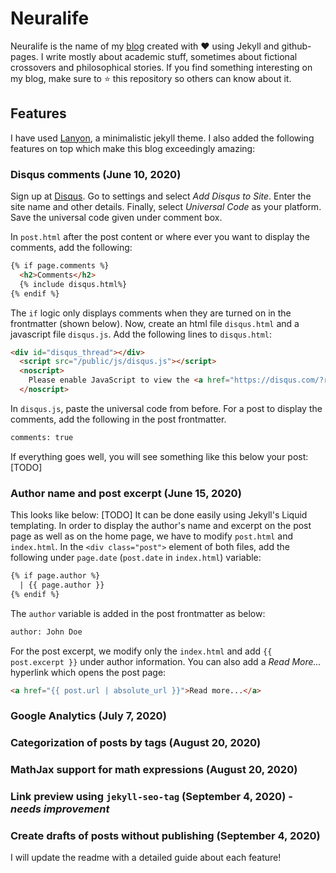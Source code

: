 # Neuralife

Neuralife is the name of my [blog](https://hash-ir.github.io) created with ❤️ using Jekyll and github-pages. I write mostly about academic stuff, sometimes about fictional crossovers and philosophical stories. If you find something interesting on my blog, make sure to ⭐️ this repository so others can know about it. 

## Features
I have used [Lanyon](https://lanyon.getpoole.com/), a minimalistic jekyll theme. I also added the following features on top which make this blog exceedingly amazing: 
### Disqus comments (June 10, 2020)
Sign up at [Disqus](https://disqus.com/). Go to settings and select *Add Disqus to Site*. Enter the site name and other details. Finally, select *Universal Code* as your platform. Save the universal code given under comment box. 

In `post.html` after the post content or where ever you want to display the comments, add the following:
```html
{% if page.comments %}
  <h2>Comments</h2>
  {% include disqus.html%}
{% endif %}
```
The `if` logic only displays comments when they are turned on in the frontmatter (shown below). Now, create an html file `disqus.html` and a javascript file `disqus.js`. Add the following lines to `disqus.html`:
```html
<div id="disqus_thread"></div>
  <script src="/public/js/disqus.js"></script>
  <noscript>
    Please enable JavaScript to view the <a href="https://disqus.com/?ref_noscript">comments powered by Disqus.</a>
  </noscript>
```
In `disqus.js`, paste the universal code from before. For a post to display the comments, add the following in the post frontmatter.
```html
comments: true
```
If everything goes well, you will see something like this below your post:
[TODO]

### Author name and post excerpt (June 15, 2020)
This looks like below:
[TODO]
It can be done easily using Jekyll's Liquid templating. In order to display the author's name and excerpt on the post page as well as on the home page, we have to modify `post.html` and `index.html`. In the `<div class="post">` element of both files, add the following under `page.date` (`post.date` in `index.html`) variable:
```html
{% if page.author %}
  | {{ page.author }}
{% endif %}
```
The `author` variable is added in the post frontmatter as below:
```html
author: John Doe
```
For the post excerpt, we modify only the `index.html` and add `{{ post.excerpt }}` under author information. You can also add a *Read More...* hyperlink which opens the post page:
```html
<a href="{{ post.url | absolute_url }}">Read more...</a>
```
### Google Analytics (July 7, 2020)
### Categorization of posts by tags (August 20, 2020)
### MathJax support for math expressions (August 20, 2020)
### Link preview using `jekyll-seo-tag` (September 4, 2020) - *needs improvement*
### Create drafts of posts without publishing (September 4, 2020)

I will update the readme with a detailed guide about each feature!
